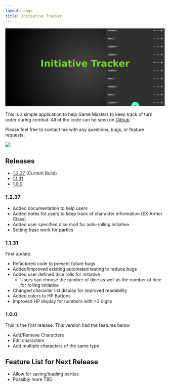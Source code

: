 ```yaml
---
layout: page
title: Initiative Tracker
---
```


![](https://github.com/tsonnen/InitiativeTracker/raw/master/images/Initiative%20Tracker-feature-graphic.png)


This is a simple application to help Game Masters to keep track of turn order during combat. All of the code can be seen on <a href="https://github.com/tsonnen/InitiativeTracker">Github</a>. 

Please feel free to contact me with any questions, bugs, or feature requests.

<a href="https://play.google.com/store/apps/details?id=com.tsonnen.initiativetracker"><img src="https://play.google.com/intl/en_us/badges/images/generic/en_badge_web_generic.png" width="200"></a>

## Releases
* [1.2.37](#1237) (Current Build)
* [1.1.31](#1131)
* [1.0.0](#100)


### 1.2.37
* Added documentation to help users
* Added notes for users to keep track of character information (EX Armor
 Class)
* Added user specified dice mod for auto-rolling initiative
* Setting base work for parties

### 1.1.31
First update.
* Refactored code to prevent future bugs
* Added/improved existing automated testing to reduce bugs
* Added user defined dice rolls for initiative
    * Users can choose the number of dice as well as the number of dice 
    for rolling initiative
* Changed character list display for improved readability
* Added colors to HP Buttons
* Improved HP display for numbers with >3 digits


### 1.0.0
This is the first release. This version had the features below
* Add/Remove Characters
* Edit characters
* Add multiple characters of the same type


##  Feature List for Next Release
* Allow for saving/loading parties
* Possibly more TBD
